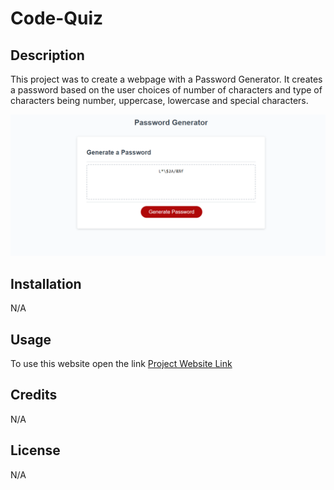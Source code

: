 # Code-Quiz

## Description

This project was to create a webpage with a Password Generator. It creates a password based on the user choices of number of characters and type of characters being number, uppercase, lowercase and special characters.

![Website Page](https://github.com/Dantas11/Password-Generator/blob/main/Assets/images/passwordgeneratorimage.png)


## Installation

N/A

## Usage

To use this website open the link [Project Website Link](https://dantas11.github.io/Password-Generator/)

## Credits

N/A

## License

N/A
